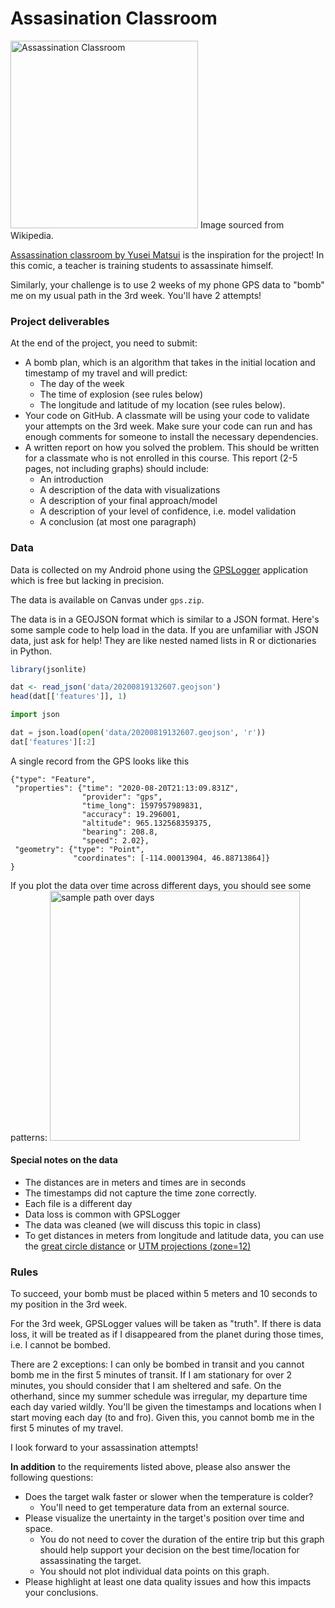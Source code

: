# Assasination Classroom

<img src="assassinate_classroom.png" alt="Assassination Classroom" width='300'>
Image sourced from Wikipedia.

[Assassination classroom by Yusei Matsui](https://en.wikipedia.org/wiki/Assassination_Classroom) is the inspiration for the project! In this comic, a teacher is training students to assassinate himself.

Similarly, your challenge is to use 2 weeks of my phone GPS data to "bomb" me on my usual path in the 3rd week. You'll have 2 attempts!

### Project deliverables
At the end of the project, you need to submit:
- A bomb plan, which is an algorithm that takes in the initial location and timestamp of my travel and will predict:
  - The day of the week
  - The time of explosion (see rules below)
  - The longitude and latitude of my location (see rules below).
- Your code on GitHub. A classmate will be using your code to validate your attempts on the 3rd week. Make sure your code can run and has enough comments for someone to install the necessary dependencies.
- A written report on how you solved the problem. This should be written for a classmate who is not enrolled in this course. This report (2-5 pages, not including graphs) should include:
  - An introduction
  - A description of the data with visualizations
  - A description of your final approach/model
  - A description of your level of confidence, i.e. model validation
  - A conclusion (at most one paragraph)


### Data
Data is collected on my Android phone using the [GPSLogger](https://play.google.com/store/apps/details?id=com.mendhak.gpslogger&hl=en_US) application which is free but lacking in precision.

The data is available on Canvas under `gps.zip`.

The data is in a GEOJSON format which is similar to a JSON format. Here's some sample code to
help load in the data. If you are unfamiliar with JSON data, just ask for help! They are like
nested named lists in R or dictionaries in Python.

```r
library(jsonlite)

dat <- read_json('data/20200819132607.geojson')
head(dat[['features']], 1)
```

```python
import json

dat = json.load(open('data/20200819132607.geojson', 'r'))
dat['features'][:2]
```

A single record from the GPS looks like this
```
{"type": "Feature",
 "properties": {"time": "2020-08-20T21:13:09.831Z",
                "provider": "gps",
                "time_long": 1597957989831,
                "accuracy": 19.296001,
                "altitude": 965.132568359375,
                "bearing": 208.8,
                "speed": 2.02},
 "geometry": {"type": "Point",
              "coordinates": [-114.00013904, 46.88713864]}
}
```
If you plot the data over time across different days, you should see some patterns:
<img src="initial_gps_glimps.png" alt="sample path over days" width='400'>


#### Special notes on the data
- The distances are in meters and times are in seconds
- The timestamps did not capture the time zone correctly.
- Each file is a different day
- Data loss is common with GPSLogger
- The data was cleaned (we will discuss this topic in class)
- To get distances in meters from longitude and latitude data, you can
  use the [great circle distance](https://www.rdocumentation.org/packages/fields/versions/10.3/topics/rdist.earth)
  or [UTM projections (zone=12)](https://pypi.org/project/utm/)

### Rules
To succeed, your bomb must be placed within 5 meters and 10 seconds to my position in the 3rd week.

For the 3rd week, GPSLogger values will be taken as "truth". If there is data
loss, it will be treated as if I disappeared from the planet during those times, i.e.
I cannot be bombed.

There are 2 exceptions: I can only be bombed in transit and you cannot bomb me in the first 5 minutes of
transit. If I am stationary for over 2 minutes, you should consider
that I am sheltered and safe. On the otherhand, since my summer schedule was irregular,
my departure time each day varied wildly.
You'll be given the timestamps and locations when I start moving each day (to and fro). Given this, you cannot bomb me in the
first 5 minutes of my travel.

I look forward to your assassination attempts!


**In addition** to the requirements listed above, please also answer the following questions:
- Does the target walk faster or slower when the temperature is colder?
    - You'll need to get temperature data from an external source.
- Please visualize the unertainty in the target's position over time and space.
    - You do not need to cover the duration of the entire trip but this graph should
      help support your decision on the best time/location for assassinating the target.
    - You should not plot individual data points on this graph.
- Please highlight at least one data quality issues and how this impacts your conclusions.

